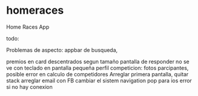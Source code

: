 # homeraces

Home Races App

todo:

Problemas de aspecto: appbar de busqueda,

premios en card descentrados segun tamaño
pantalla de responder no se ve con teclado en pantalla pequeña
perfil competicion:  fotos parcipantes,
posible error en calculo de competidores
Arreglar primera pantalla, quitar stack
arreglar email con FB
cambiar el  sistem navigation pop para ios
error si no hay conexion

